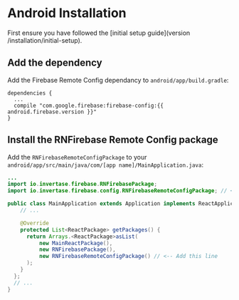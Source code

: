 # Android Installation

First ensure you have followed the [initial setup guide](version /installation/initial-setup).

## Add the dependency

Add the Firebase Remote Config dependancy to `android/app/build.gradle`:

```
dependencies {
  ...
  compile "com.google.firebase:firebase-config:{{ android.firebase.version }}"
}
```

## Install the RNFirebase Remote Config package

Add the `RNFirebaseRemoteConfigPackage` to your `android/app/src/main/java/com/[app name]/MainApplication.java`:

```java
...
import io.invertase.firebase.RNFirebasePackage;
import io.invertase.firebase.config.RNFirebaseRemoteConfigPackage; // <-- Add this line

public class MainApplication extends Application implements ReactApplication {
    // ...

    @Override
    protected List<ReactPackage> getPackages() {
      return Arrays.<ReactPackage>asList(
          new MainReactPackage(),
          new RNFirebasePackage(),
          new RNFirebaseRemoteConfigPackage() // <-- Add this line
      );
    }
  };
  // ...
}
```
